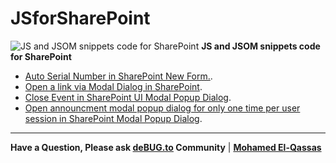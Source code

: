 # JSforSharePoint
![JS and JSOM snippets code for SharePoint](https://user-images.githubusercontent.com/49816567/75869329-726b0b80-5e1a-11ea-9d7f-fe185f8eba72.png)
**JS and JSOM snippets code for SharePoint**

- [Auto Serial Number in SharePoint New Form.](https://spgeeks.devoworx.com/auto-serial-number-new-form-sharepoint/).
- [Open a link via Modal Dialog in SharePoint](https://spgeeks.devoworx.com/open-link-via-modal-dialog-sharepoint/).
- [Close Event in SharePoint UI Modal Popup Dialog](https://spgeeks.devoworx.com/open-link-via-modal-dialog-sharepoint/#Close-Event-in-SharePoint-UI-Modal-Popup-Dialog).
- [Open announcment modal popup dialog for only one time per user session in SharePoint Modal Popup Dialog](https://spgeeks.devoworx.com/load-fancybox-popup-in-first-load-of-sharepoint-site/).

 --------------
 
**Have a Question, Please ask [deBUG.to](https://deBUG.to) Community** | **[Mohamed El-Qassas](https://devoworx.com)**
